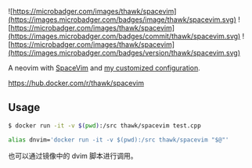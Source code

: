 ![https://microbadger.com/images/thawk/spacevim](https://images.microbadger.com/badges/image/thawk/spacevim.svg) ![https://microbadger.com/images/thawk/spacevim](https://images.microbadger.com/badges/commit/thawk/spacevim.svg) ![https://microbadger.com/images/thawk/spacevim](https://images.microbadger.com/badges/version/thawk/spacevim.svg)

A neovim with [SpaceVim](https://spacevim.org) and [my customized configuration](https://github.com/thawk/dotspacevim).

https://hub.docker.com/r/thawk/spacevim

## Usage

```sh
$ docker run -it -v $(pwd):/src thawk/spacevim test.cpp
```

```sh
alias dnvim='docker run -it -v $(pwd):/src thawk/spacevim "$@"'
```

也可以通过镜像中的 dvim 脚本进行调用。
